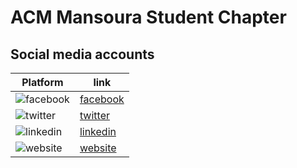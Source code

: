 # **ACM Mansoura Student Chapter**

## **Social media accounts**
|**Platform**|**link**|
|------------|--------|
| ![facebook](https://user-images.githubusercontent.com/89293751/194292956-bd4b3a30-35f1-474e-ba4e-7f655b890460.png) | [facebook](https://www.facebook.com/ICPC.Mansoura)|
| ![twitter](https://user-images.githubusercontent.com/89293751/194292986-936abed3-e89d-4789-9c0a-298b1102eb4c.png) | [twitter](https://twitter.com/icpc_mansoura)|
| ![linkedin](https://user-images.githubusercontent.com/89293751/194292983-12dbfa75-1c75-4a14-86a9-042c13c87bdb.png) | [linkedin](https://www.linkedin.com/company/icpc-mansoura/) |
| ![website](https://user-images.githubusercontent.com/89293751/194292992-460dec07-50fb-4396-af76-55aecc389aa7.png) | [website](https://msc.acm.org) |